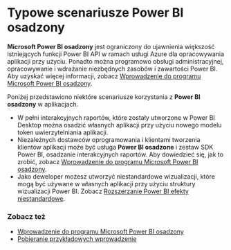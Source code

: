 <properties
   pageTitle="Typowe scenariusze Microsoft Power BI osadzony"
   description="Typowe scenariusze Microsoft Power BI osadzony"
   services="power-bi-embedded"
   documentationCenter=""
   authors="guyinacube"
   manager="erikre"
   editor=""
   tags=""/>
<tags
   ms.service="power-bi-embedded"
   ms.devlang="NA"
   ms.topic="article"
   ms.tgt_pltfrm="NA"
   ms.workload="powerbi"
   ms.date="10/04/2016"
   ms.author="asaxton"/>

# <a name="common-power-bi-embedded-scenarios"></a>Typowe scenariusze Power BI osadzony

**Microsoft Power BI osadzony** jest ograniczony do ujawnienia większość istniejących funkcji Power BI API w ramach usługi Azure dla opracowywania aplikacji przy użyciu.  Ponadto można programowo obsługi administracyjnej, opracowywanie i wdrażanie niezbędnych zasobów i zawartości Power BI. Aby uzyskać więcej informacji, zobacz [Wprowadzenie do programu Microsoft Power BI osadzony](power-bi-embedded-get-started.md).

Poniżej przedstawiono niektóre scenariusze korzystania z **Power BI osadzony** w aplikacjach.

- W pełni interakcyjnych raportów, które zostały utworzone w Power BI Desktop można osadzić własnych aplikacji przy użyciu nowego modelu token uwierzytelniania aplikacji.
- Niezależnych dostawców oprogramowania i klientami tworzenia klientów aplikacji może być usługa **Power BI osadzone** i zestaw SDK Power BI, osadzanie interakcyjnych raportów. Aby dowiedzieć się, jak to zrobić, zobacz [Wprowadzenie do programu Microsoft Power BI osadzony](power-bi-embedded-get-started.md).
- Jako deweloper możesz utworzyć niestandardowe wizualizacji, które mogą być używane w własnych aplikacji przy użyciu struktury wizualizacji Power BI. Zobacz [Rozszerzanie Power BI efekty niestandardowe](https://powerbi.microsoft.com/custom-visuals/).

### <a name="see-also"></a>Zobacz też

- [Wprowadzenie do programu Microsoft Power BI osadzony](power-bi-embedded-get-started.md)
- [Pobieranie przykładowych wprowadzenie](power-bi-embedded-get-started.md)
